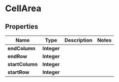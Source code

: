 
# CellArea

## Properties
Name | Type | Description | Notes
------------ | ------------- | ------------- | -------------
**endColumn** | **Integer** |  | 
**endRow** | **Integer** |  | 
**startColumn** | **Integer** |  | 
**startRow** | **Integer** |  | 



